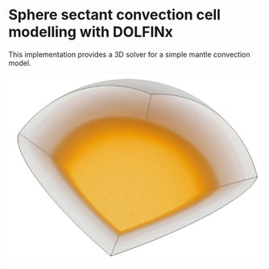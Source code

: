 # Sphere sectant convection cell modelling with DOLFINx

This implementation provides a 3D solver for a simple mantle
convection model.

![Sectant convection cell](img/sectant_convection.gif)

